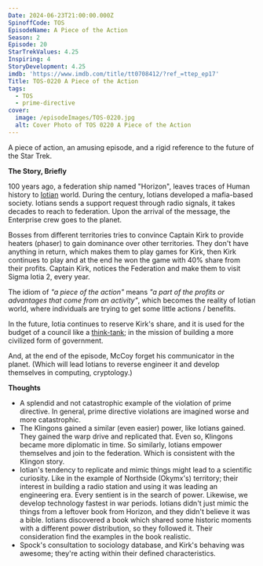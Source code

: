 ```yaml
---
Date: 2024-06-23T21:00:00.000Z
SpinoffCode: TOS
EpisodeName: A Piece of the Action
Season: 2
Episode: 20
StarTrekValues: 4.25
Inspiring: 4
StoryDevelopment: 4.25
imdb: 'https://www.imdb.com/title/tt0708412/?ref_=ttep_ep17'
Title: TOS-0220 A Piece of the Action
tags:
  - TOS
  - prime-directive
cover:
  image: /episodeImages/TOS-0220.jpg
  alt: Cover Photo of TOS 0220 A Piece of the Action
---
```


A piece of action, an amusing episode, and a rigid reference to the future of the Star Trek.

**The Story, Briefly**

100 years ago, a federation ship named "Horizon", leaves traces of Human history to [Iotian](https://memory-alpha.fandom.com/wiki/Iotian) world. During the century, Iotians developed a mafia-based society. Iotians sends a support request through radio signals, it takes decades to reach to federation. Upon the arrival of the message, the Enterprise crew goes to the planet.

Bosses from different territories tries to convince Captain Kirk to provide heaters (phaser) to gain dominance over other territories. They don't have anything in return, which makes them to play games for Kirk, then Kirk continues to play and at the end he won the game with 40% share from their profits. Captain Kirk, notices the Federation and make them to visit Sigma Iotia 2, every year.

The idiom of *"a piece of the action"* means *"a part of the profits or advantages that come from an activity"*, which becomes the reality of Iotian world, where individuals are trying to get some little actions / benefits.

In the future, Iotia continues to reserve Kirk's share, and it is used for the budget of a council like a [think-tank](https://en.wikipedia.org/wiki/Think_tank); in the mission of building a more civilized form of government.

And, at the end of the episode, McCoy forget his communicator in the planet. (Which will lead Iotians to reverse engineer it and develop themselves in computing, cryptology.)

**Thoughts**

* A splendid and not catastrophic example of the violation of prime directive. In general, prime directive violations are imagined worse and more catastrophic.
* The Klingons gained a similar (even easier) power, like Iotians gained. They gained the warp drive and replicated that. Even so, Klingons became more diplomatic in time. So similarly, Iotians empower themselves and join to the federation. Which is consistent with the Klingon story.
* Iotian's tendency to replicate and mimic things might lead to a scientific curiosity. Like in the example of Northside (Okymx's) territory; their interest in building a radio station and using it was leading an engineering era. Every sentient is in the search of power. Likewise, we develop technology fastest in war periods. Iotians didn't just mimic the things from a leftover book from Horizon, and they didn't believe it was a bible. Iotians discovered a book which shared some historic moments with a different power distribution, so they followed it. Their consideration find the examples in the book realistic.
* Spock's consultation to sociology database, and Kirk's behaving was awesome; they're acting within their defined characteristics.
